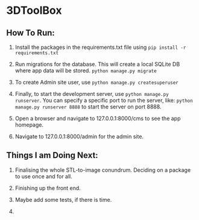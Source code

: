 # 3DToolBox

## How To Run:
1. Install the packages in the requirements.txt file using `pip install -r requirements.txt`

2. Run migrations for the database. This will create a local SQLite DB where app data will be stored. `python manage.py migrate`

3. To create Admin site user, use `python manage.py createsuperuser`

4. Finally, to start the development server, use `python manage.py runserver`.
You can specify a specific port to run the server, like: `python manage.py runserver 8888` to start the server on port 8888.

5. Open a browser and navigate to 127.0.0.1:8000/cms to see the app homepage.

6. Navigate to 127.0.0.1:8000/admin for the admin site.

## Things I am Doing Next:
1. Finalising the whole STL-to-image conundrum. Deciding on a package to use once and for all.

2. Finishing up the front end.

3. Maybe add some tests, if there is time.

4. 